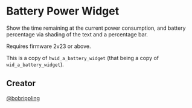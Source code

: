 # Battery Power Widget

Show the time remaining at the current power consumption, and battery percentage via shading of the text and a percentage bar.

Requires firmware 2v23 or above.

This is a copy of `hwid_a_battery_widget` (that being a copy of `wid_a_battery_widget`).

## Creator

[@bobrippling](https://github.com/bobrippling)
